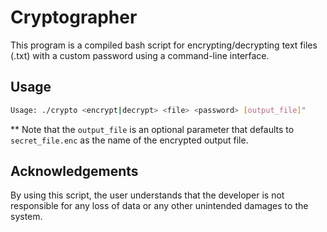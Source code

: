 # Cryptographer

This program is a compiled bash script for encrypting/decrypting text files (.txt) with a custom password using a command-line interface.

## Usage

```bash
Usage: ./crypto <encrypt|decrypt> <file> <password> [output_file]"
```

\*\* Note that the `output_file` is an optional parameter that defaults to `secret_file.enc` as the name of the encrypted output file.

## Acknowledgements

By using this script, the user understands that the developer is not responsible for any loss of data or any other unintended damages to the system.
